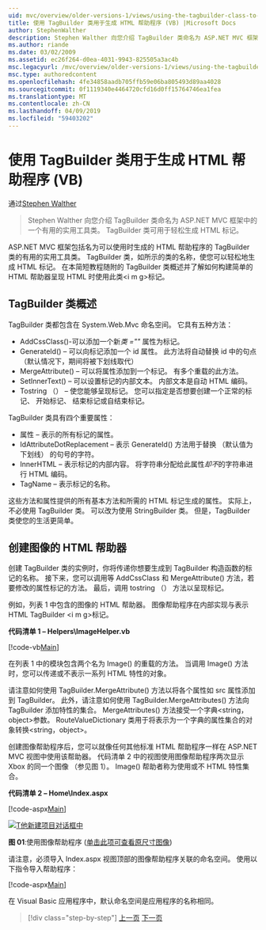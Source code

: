 ```yaml
---
uid: mvc/overview/older-versions-1/views/using-the-tagbuilder-class-to-build-html-helpers-vb
title: 使用 TagBuilder 类用于生成 HTML 帮助程序 (VB) |Microsoft Docs
author: StephenWalther
description: Stephen Walther 向您介绍 TagBuilder 类命名为 ASP.NET MVC 框架中的一个有用的实用工具类。 可以轻松地使用到的 TagBuilder 类...
ms.author: riande
ms.date: 03/02/2009
ms.assetid: ec26f264-d0ea-4031-9943-825505a3ac4b
msc.legacyurl: /mvc/overview/older-versions-1/views/using-the-tagbuilder-class-to-build-html-helpers-vb
msc.type: authoredcontent
ms.openlocfilehash: 4fe34858aadb705ffb59e06ba805493d89aa4028
ms.sourcegitcommit: 0f1119340e4464720cfd16d0ff15764746ea1fea
ms.translationtype: MT
ms.contentlocale: zh-CN
ms.lasthandoff: 04/09/2019
ms.locfileid: "59403202"
---
```

# <a name="using-the-tagbuilder-class-to-build-html-helpers-vb"></a>使用 TagBuilder 类用于生成 HTML 帮助程序 (VB)

通过[Stephen Walther](https://github.com/StephenWalther)

> Stephen Walther 向您介绍 TagBuilder 类命名为 ASP.NET MVC 框架中的一个有用的实用工具类。 TagBuilder 类可用于轻松生成 HTML 标记。


ASP.NET MVC 框架包括名为可以使用时生成的 HTML 帮助程序的 TagBuilder 类的有用的实用工具类。 TagBuilder 类，如所示的类的名称，使您可以轻松地生成 HTML 标记。 在本简短教程随附的 TagBuilder 类概述并了解如何构建简单的 HTML 帮助器呈现 HTML 时使用此类&lt;i m g&gt;标记。

## <a name="overview-of-the-tagbuilder-class"></a>TagBuilder 类概述

TagBuilder 类都包含在 System.Web.Mvc 命名空间。 它具有五种方法：

- AddCssClass()-可以添加一个新*类 =""* 属性为标记。
- GenerateId() – 可以向标记添加一个 id 属性。 此方法将自动替换 id 中的句点 （默认情况下，期间将被下划线取代）
- MergeAttribute() – 可以将属性添加到一个标记。 有多个重载的此方法。
- SetInnerText() – 可以设置标记的内部文本。 内部文本是自动 HTML 编码。
- Tostring （） – 使您能够呈现标记。 您可以指定是否想要创建一个正常的标记、 开始标记、 结束标记或自结束标记。
  

TagBuilder 类具有四个重要属性：

- 属性 – 表示的所有标记的属性。
- IdAttributeDotReplacement – 表示 GenerateId() 方法用于替换 （默认值为下划线） 的句号的字符。
- InnerHTML – 表示标记的内部内容。 将字符串分配给此属性*却不*的字符串进行 HTML 编码。
- TagName – 表示标记的名称。

这些方法和属性提供的所有基本方法和所需的 HTML 标记生成的属性。 实际上，不必使用 TagBuilder 类。 可以改为使用 StringBuilder 类。 但是，TagBuilder 类使您的生活更简单。

## <a name="creating-an-image-html-helper"></a>创建图像的 HTML 帮助器

创建 TagBuilder 类的实例时，你将传递你想要生成到 TagBuilder 构造函数的标记的名称。 接下来，您可以调用等 AddCssClass 和 MergeAttribute() 方法，若要修改的属性标记的方法。 最后，调用 tostring （） 方法以呈现标记。

例如，列表 1 中包含的图像的 HTML 帮助器。 图像帮助程序在内部实现与表示 HTML TagBuilder &lt;i m g&gt;标记。

**代码清单 1 – Helpers\ImageHelper.vb**

[!code-vb[Main](using-the-tagbuilder-class-to-build-html-helpers-vb/samples/sample1.vb)]

在列表 1 中的模块包含两个名为 Image() 的重载的方法。 当调用 Image() 方法时，您可以传递或不表示一系列 HTML 特性的对象。

请注意如何使用 TagBuilder.MergeAttribute() 方法以将各个属性如 src 属性添加到 TagBuilder。 此外，请注意如何使用 TagBuilder.MergeAttributes() 方法向 TagBuilder 添加特性的集合。 MergeAttributes() 方法接受一个字典&lt;string，object&gt;参数。 RouteValueDictionary 类用于将表示为一个字典的属性集合的对象转换&lt;string，object&gt;。

创建图像帮助程序后，您可以就像任何其他标准 HTML 帮助程序一样在 ASP.NET MVC 视图中使用该帮助器。 代码清单 2 中的视图使用图像帮助程序两次显示 Xbox 的同一个图像 （参见图 1）。 Image() 帮助者称为使用或不 HTML 特性集合。

**代码清单 2 – Home\Index.aspx**

[!code-aspx[Main](using-the-tagbuilder-class-to-build-html-helpers-vb/samples/sample2.aspx)]


[![T他新建项目对话框中](using-the-tagbuilder-class-to-build-html-helpers-vb/_static/image1.jpg)](using-the-tagbuilder-class-to-build-html-helpers-vb/_static/image1.png)

**图 01**:使用图像帮助程序 ([单击此项可查看原尺寸图像](using-the-tagbuilder-class-to-build-html-helpers-vb/_static/image2.png))


请注意，必须导入 Index.aspx 视图顶部的图像帮助程序关联的命名空间。 使用以下指令导入帮助程序：

[!code-aspx[Main](using-the-tagbuilder-class-to-build-html-helpers-vb/samples/sample3.aspx)]

在 Visual Basic 应用程序中，默认命名空间是应用程序的名称相同。

> [!div class="step-by-step"]
> [上一页](creating-custom-html-helpers-vb.md)
> [下一页](creating-page-layouts-with-view-master-pages-vb.md)
